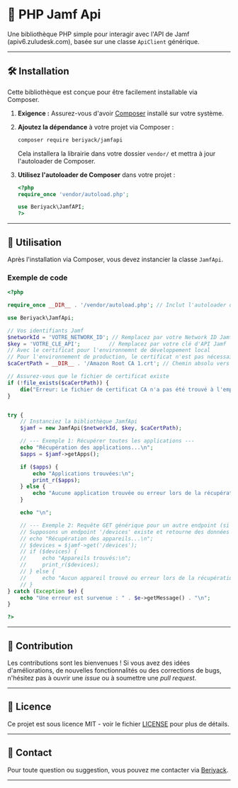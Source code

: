 # 🚀 PHP Jamf Api

Une bibliothèque PHP simple pour interagir avec l'API de Jamf (apiv6.zuludesk.com), basée sur une classe `ApiClient` générique.

---

## 🛠️ Installation

Cette bibliothèque est conçue pour être facilement installable via Composer.

1.  **Exigence :** Assurez-vous d'avoir [Composer](https://getcomposer.org/) installé sur votre système.
2.  **Ajoutez la dépendance** à votre projet via Composer :

    ```bash
    composer require beriyack/jamfapi
    ```

    Cela installera la librairie dans votre dossier `vendor/` et mettra à jour l'autoloader de Composer.

3.  **Utilisez l'autoloader de Composer** dans votre projet :

    ```php
    <?php
    require_once 'vendor/autoload.php';

    use Beriyack\JamfAPI;
    ?>
    ```

---

## 📖 Utilisation

Après l'installation via Composer, vous devez instancier la classe `JamfApi`.

### Exemple de code

```php
<?php

require_once __DIR__ . '/vendor/autoload.php'; // Inclut l'autoloader de Composer

use Beriyack\JamfApi;

// Vos identifiants Jamf
$networkId = 'VOTRE_NETWORK_ID'; // Remplacez par votre Network ID Jamf
$key = 'VOTRE_CLE_API';         // Remplacez par votre clé d'API Jamf
// Avec le certificat pour l'environnemnt de développement local
// Pour l'environnement de production, le certificat n'est pas nécessaire
$caCertPath = __DIR__ . '/Amazon Root CA 1.crt'; // Chemin absolu vers votre fichier .crt

// Assurez-vous que le fichier de certificat existe
if (!file_exists($caCertPath)) {
    die("Erreur: Le fichier de certificat CA n'a pas été trouvé à l'emplacement: " . $caCertPath);
}


try {
    // Instanciez la bibliothèque JamfApi
    $jamf = new JamfApi($networkId, $key, $caCertPath);

    // --- Exemple 1: Récupérer toutes les applications ---
    echo "Récupération des applications...\n";
    $apps = $jamf->getApps();

    if ($apps) {
        echo "Applications trouvées:\n";
        print_r($apps);
    } else {
        echo "Aucune application trouvée ou erreur lors de la récupération.\n";
    }

    echo "\n";

    // --- Exemple 2: Requête GET générique pour un autre endpoint (si disponible) ---
    // Supposons un endpoint '/devices' existe et retourne des données
    // echo "Récupération des appareils...\n";
    // $devices = $jamf->get('/devices');
    // if ($devices) {
    //     echo "Appareils trouvés:\n";
    //     print_r($devices);
    // } else {
    //     echo "Aucun appareil trouvé ou erreur lors de la récupération.\n";
    // }
} catch (Exception $e) {
    echo "Une erreur est survenue : " . $e->getMessage() . "\n";
}

?>
```

---

## 🤝 Contribution

Les contributions sont les bienvenues \! Si vous avez des idées d'améliorations, de nouvelles fonctionnalités ou des corrections de bugs, n'hésitez pas à ouvrir une *issue* ou à soumettre une *pull request*.

---

## 📄 Licence

Ce projet est sous licence MIT - voir le fichier [LICENSE](https://www.google.com/search?q=LICENSE) pour plus de détails.

-----

## 📧 Contact

Pour toute question ou suggestion, vous pouvez me contacter via [Beriyack](https://github.com/Beriyack).

-----